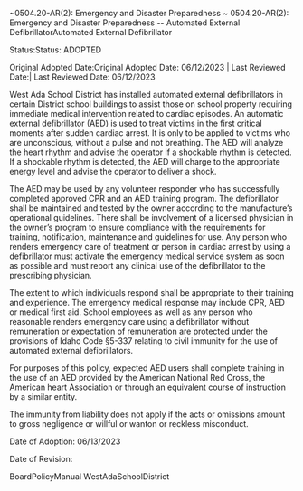~0504.20-AR(2): Emergency and Disaster Preparedness ~
 0504.20-AR(2): Emergency and Disaster Preparedness --
Automated External DefibrillatorAutomated External Defibrillator


Status:Status: ADOPTED


Original Adopted Date:Original Adopted Date: 06/12/2023 | Last Reviewed Date:| Last Reviewed Date: 06/12/2023

West Ada School District has installed automated external defibrillators in certain District school buildings to assist
those on school property requiring immediate medical intervention related to cardiac episodes. An automatic
external defibrillator (AED) is used to treat victims in the first critical moments after sudden cardiac arrest. It is only
to be applied to victims who are unconscious, without a pulse and not breathing. The AED will analyze the heart
rhythm and advise the operator if a shockable rhythm is detected. If a shockable rhythm is detected, the AED will
charge to the appropriate energy level and advise the operator to deliver a shock.

The AED may be used by any volunteer responder who has successfully completed approved CPR and an AED
training program. The defibrillator shall be maintained and tested by the owner according to the manufacture’s
operational guidelines. There shall be involvement of a licensed physician in the owner’s program to ensure
compliance with the requirements for training, notification, maintenance and guidelines for use. Any person who
renders emergency care of treatment or person in cardiac arrest by using a defibrillator must activate the emergency
medical service system as soon as possible and must report any clinical use of the defibrillator to the prescribing
physician.

The extent to which individuals respond shall be appropriate to their training and experience. The emergency
medical response may include CPR, AED or medical first aid. School employees as well as any person who
reasonable renders emergency care using a defibrillator without remuneration or expectation of remuneration are
protected under the provisions of Idaho Code §5-337 relating to civil immunity for the use of automated external
defibrillators.

For purposes of this policy, expected AED users shall complete training in the use of an AED provided by the
American National Red Cross, the American heart Association or through an equivalent course of instruction by a
similar entity.

The immunity from liability does not apply if the acts or omissions amount to gross negligence or willful or wanton or
reckless misconduct.

Date of Adoption: 06/13/2023

Date of Revision:


BoardPolicyManual
WestAdaSchoolDistrict


